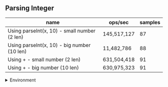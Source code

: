 ## Parsing Integer

|name|ops/sec|samples|
|-|-|-|
|Using parseInt(x, 10) - small number (2 len)|145,517,127|87|
|Using parseInt(x, 10) - big number (10 len)|11,482,786|88|
|Using + - small number (2 len)|631,504,418|91|
|Using + - big number (10 len)|630,975,323|91|


<details>
<summary>Environment</summary>

* __Machine:__ linux x64 | 2 vCPUs | 6.8GB Mem
* __Run:__ Tue Oct 10 2023 21:12:21 GMT+0000 (Coordinated Universal Time)
</details>

<!--
{"environment":{"platform":"linux","arch":"x64","cpus":2,"totalMemory":6.759757995605469},"benchmarks":"[{\"timeStamp\":1696972324668,\"currentTarget\":{\"0\":{\"name\":\"Using parseInt(x, 10) - small number (2 len)\",\"options\":{\"async\":false,\"defer\":false,\"delay\":0.005,\"initCount\":1,\"maxTime\":5,\"minSamples\":5,\"minTime\":0.05},\"async\":false,\"defer\":false,\"delay\":0.005,\"initCount\":1,\"maxTime\":5,\"minSamples\":5,\"minTime\":0.05,\"id\":1,\"stats\":{\"moe\":1.4075420905473831e-10,\"rme\":2.0482148145201915,\"sem\":7.181337196670322e-11,\"deviation\":6.698305414139032e-10,\"mean\":6.872043306048978e-9,\"sample\":[1.0671671691328795e-8,8.590902348983054e-9,7.409227513626379e-9,9.483731325524542e-9,6.639634788767458e-9,6.734621754391055e-9,6.68245860228689e-9,7.057522362316547e-9,8.313257915375383e-9,6.628755048198216e-9,6.960288217314647e-9,6.654643915043883e-9,6.491218110458766e-9,6.459783258550791e-9,6.884045814714709e-9,6.930588417403903e-9,6.688838477665481e-9,7.294176100373841e-9,6.44146656271812e-9,6.5185713475258864e-9,6.541085303953236e-9,6.560377608415006e-9,6.434727662592667e-9,6.507448398483489e-9,6.446132788534625e-9,6.7921526639149964e-9,6.565381098553246e-9,6.418262126631872e-9,7.899895287528761e-9,6.5669956080217035e-9,6.766268104929789e-9,6.782593230233664e-9,7.026945778621537e-9,7.158146689052725e-9,6.5011286390135396e-9,7.691539696376281e-9,7.351219416120827e-9,7.117577711751862e-9,6.541441706210597e-9,8.317951997863708e-9,6.606451441281612e-9,6.640766159808634e-9,6.525467339680825e-9,6.6033948438398435e-9,6.47007539948066e-9,6.509058143389463e-9,6.577329485345725e-9,6.701913583467875e-9,6.566509386184077e-9,6.938407387399554e-9,6.6818849409756965e-9,7.465622998504186e-9,7.0878673288356595e-9,6.6668826747452925e-9,6.72405242921483e-9,6.474295933881321e-9,6.490896838941103e-9,6.523267484760495e-9,6.451645395817858e-9,7.28302493671948e-9,6.8567837023759095e-9,6.801084695629398e-9,6.837189889645322e-9,6.740551149280638e-9,6.495450018109381e-9,6.457515853381543e-9,6.745628681984951e-9,6.490551532953958e-9,6.616593717579605e-9,6.436233750156027e-9,6.6200596944528e-9,6.4539091962913625e-9,6.961083503684288e-9,6.564066538161684e-9,7.901098482290663e-9,6.5947745995985235e-9,6.8596869583811645e-9,6.791965676073313e-9,6.5975585332015546e-9,6.440934131987714e-9,6.735531039683076e-9,6.744944208783765e-9,6.471220024882494e-9,6.465490247535794e-9,6.411633128502938e-9,6.769986438427083e-9,6.494753011579773e-9],\"variance\":4.486729542108427e-19},\"times\":{\"cycle\":0.05373355116057948,\"elapsed\":5.526,\"period\":6.872043306048978e-9,\"timeStamp\":1696972319142},\"running\":false,\"count\":7819152,\"cycles\":5,\"hz\":145517127.2159723},\"1\":{\"name\":\"Using parseInt(x, 10) - big number (10 len)\",\"options\":{\"async\":false,\"defer\":false,\"delay\":0.005,\"initCount\":1,\"maxTime\":5,\"minSamples\":5,\"minTime\":0.05},\"async\":false,\"defer\":false,\"delay\":0.005,\"initCount\":1,\"maxTime\":5,\"minSamples\":5,\"minTime\":0.05,\"id\":2,\"stats\":{\"moe\":7.235580006573768e-10,\"rme\":0.8308461976406525,\"sem\":3.6916224523335553e-10,\"deviation\":3.4630488259486653e-9,\"mean\":8.70868763330757e-8,\"sample\":[1.009446490597401e-7,8.801705356127967e-8,9.007605562596172e-8,8.877594552089536e-8,8.789846073456537e-8,8.570627564947569e-8,9.042029767388203e-8,8.578364099980151e-8,8.661599628119715e-8,9.248625383204652e-8,8.908167285053365e-8,8.541177494415173e-8,9.483591761831215e-8,8.511249581771666e-8,8.521372059305623e-8,8.506298265239564e-8,8.49265906263381e-8,8.98381777293769e-8,8.531720482675144e-8,8.519666584624929e-8,8.753175015256392e-8,8.95654052468501e-8,8.608629386001881e-8,8.467101319298577e-8,8.86413854489425e-8,9.68958654335681e-8,8.521470378999114e-8,8.631506556033944e-8,8.675220922666109e-8,8.4638814620512e-8,8.895950734498325e-8,8.462465230599096e-8,8.754203515207504e-8,9.016591030927488e-8,8.556232868167918e-8,9.136607248218963e-8,8.515553851210694e-8,8.415258325187793e-8,8.502664763065223e-8,8.777605177885195e-8,8.724378205214038e-8,9.01726162580507e-8,8.406081566144774e-8,9.783862738616367e-8,8.424346799694144e-8,8.455885564314979e-8,8.877173800532244e-8,8.534473282646659e-8,8.537979277898539e-8,8.447220413573878e-8,8.496356436172522e-8,8.67899307816366e-8,8.389085002020121e-8,8.579518810499287e-8,8.92612617576055e-8,8.888710528336789e-8,8.529397603234865e-8,8.605948505277358e-8,8.536343146780995e-8,8.560852724826119e-8,8.393392534567443e-8,8.436217765712701e-8,8.438087629847038e-8,8.882616607732557e-8,8.627653120168822e-8,8.53863039130246e-8,8.466621088728392e-8,8.62680166417908e-8,9.812412725761051e-8,8.736410428499401e-8,8.394077205354489e-8,8.649174087689949e-8,8.468975114111799e-8,8.462547122245706e-8,8.524188529051344e-8,8.632929142166437e-8,8.380102642184803e-8,8.557580295638876e-8,8.533104108024721e-8,8.47605421938181e-8,8.487891994756768e-8,8.424428268203261e-8,8.536916208105716e-8,8.720520297560034e-8,8.618479230016835e-8,8.56769158088749e-8,9.664941046916275e-8,8.569504754173625e-8],\"variance\":1.1992707170904429e-17},\"times\":{\"cycle\":0.05235279822888646,\"elapsed\":5.463,\"period\":8.70868763330757e-8,\"timeStamp\":1696972324691},\"running\":false,\"count\":601156,\"cycles\":5,\"hz\":11482786.409462694},\"2\":{\"name\":\"Using + - small number (2 len)\",\"options\":{\"async\":false,\"defer\":false,\"delay\":0.005,\"initCount\":1,\"maxTime\":5,\"minSamples\":5,\"minTime\":0.05},\"async\":false,\"defer\":false,\"delay\":0.005,\"initCount\":1,\"maxTime\":5,\"minSamples\":5,\"minTime\":0.05,\"id\":3,\"stats\":{\"moe\":1.165689021780434e-11,\"rme\":0.7361377668060282,\"sem\":5.947392968267521e-12,\"deviation\":5.6734512986618766e-11,\"mean\":1.5835201973648941e-9,\"sample\":[1.5762091093602244e-9,1.578060218290867e-9,1.5707217791192725e-9,1.5961653946879349e-9,1.6182973673291926e-9,1.5460669437151753e-9,1.519817678641935e-9,1.554067401449923e-9,1.5390277149767573e-9,1.6025842789696015e-9,1.531888087600672e-9,1.6357717932365602e-9,1.5535936290420283e-9,1.684255508799913e-9,1.5797410923258737e-9,1.6856556434090915e-9,1.5182334484044165e-9,1.5395105096093482e-9,1.5437502310247754e-9,1.580480401781693e-9,1.5466622068512481e-9,1.5532684197030719e-9,1.5419302110970296e-9,1.5268487157276554e-9,1.562628082058642e-9,1.5701447389559925e-9,1.5397559271994474e-9,1.5723732271250822e-9,1.7046222240825665e-9,1.581874452969739e-9,1.5857621037761857e-9,1.6415616672210057e-9,1.5980699364590426e-9,1.6114408654735805e-9,1.6269017606300223e-9,1.5355968334466855e-9,1.6653041318862198e-9,1.5388402062592985e-9,1.5777906429274041e-9,1.7038359911243516e-9,1.5918301515175012e-9,1.6372221033576083e-9,1.5204521298740368e-9,1.566238598470265e-9,1.5243038251803837e-9,1.6307203311037813e-9,1.5372682221586158e-9,1.5184013112615548e-9,1.5785525441904087e-9,1.5117851077678787e-9,1.5789651290370325e-9,1.515239274969687e-9,1.564260082333277e-9,1.551976250097304e-9,1.5719604013705853e-9,1.674007290173383e-9,1.5683044738248326e-9,1.648656675112997e-9,1.6174397124282715e-9,1.6368095486244689e-9,1.5676329431278244e-9,1.5633054246580953e-9,1.5387167409741983e-9,1.6018162044573076e-9,1.532714852557606e-9,1.62173711741383e-9,1.5347927733058418e-9,1.577712317755076e-9,1.538057225557374e-9,1.5562676323860284e-9,1.5809255770835181e-9,1.5656363287868496e-9,1.5571529989341334e-9,1.584132813715126e-9,1.5415595743338558e-9,1.7054531153378064e-9,1.8354766053611336e-9,1.5566711530739168e-9,1.5748996279930731e-9,1.7126626146966149e-9,1.5794469447837647e-9,1.6520957855727203e-9,1.5807448961784936e-9,1.5439386299237993e-9,1.5509011685989235e-9,1.5803503794223722e-9,1.5300346320124708e-9,1.5599054918412784e-9,1.5235418938038945e-9,1.7074226275430273e-9,1.561128129412096e-9],\"variance\":3.2188049638288132e-21},\"times\":{\"cycle\":0.05258508741083716,\"elapsed\":5.518,\"period\":1.5835201973648941e-9,\"timeStamp\":1696972330155},\"running\":false,\"count\":33207715,\"cycles\":7,\"hz\":631504417.6033125},\"3\":{\"name\":\"Using + - big number (10 len)\",\"options\":{\"async\":false,\"defer\":false,\"delay\":0.005,\"initCount\":1,\"maxTime\":5,\"minSamples\":5,\"minTime\":0.05},\"async\":false,\"defer\":false,\"delay\":0.005,\"initCount\":1,\"maxTime\":5,\"minSamples\":5,\"minTime\":0.05,\"id\":4,\"stats\":{\"moe\":1.0989870893428126e-11,\"rme\":0.6934337331474055,\"sem\":5.6070769864429216e-12,\"deviation\":5.3488105427306944e-11,\"mean\":1.584848034944382e-9,\"sample\":[1.6277738533439848e-9,1.5517805143053349e-9,1.6588494895540472e-9,1.564899545256603e-9,1.55643549153103e-9,1.5725198732120177e-9,1.5368824055121514e-9,1.5803587571864479e-9,1.5805560099111908e-9,1.6240050496697532e-9,1.5403117199982398e-9,1.5288250262118525e-9,1.5936693103589546e-9,1.5895177170880036e-9,1.5404755611460688e-9,1.5792753238358677e-9,1.5331738722075462e-9,1.5566722251472947e-9,1.5257811435499118e-9,1.6584407627307668e-9,1.5956146167303692e-9,1.5922915152499116e-9,1.5925403571488181e-9,1.7476695197503085e-9,1.5805104597050617e-9,1.5594581619384177e-9,1.5490458278772725e-9,1.6115168886265595e-9,1.5786440847701171e-9,1.5625354561772726e-9,1.5615218199446782e-9,1.6009042368367945e-9,1.522354863721127e-9,1.5338233192171191e-9,1.563257704615562e-9,1.5822099588348736e-9,1.546760609541266e-9,1.538193407813939e-9,1.5685382510966493e-9,1.57115421673219e-9,1.6014626441272552e-9,1.6188337508516007e-9,1.627950255897477e-9,1.533049451258093e-9,1.5319812215406044e-9,1.5419656689219228e-9,1.5789930703600469e-9,1.5777821814027096e-9,1.6949431381087711e-9,1.5998784619749851e-9,1.61347733793792e-9,1.5530790391668044e-9,1.5603048616727333e-9,1.5855209216861164e-9,1.5652363922173177e-9,1.6449632730599815e-9,1.5749416511266924e-9,1.5382601702746212e-9,1.6178444222240092e-9,1.733915876264883e-9,1.660216097946599e-9,1.5425513577815443e-9,1.8504911137647503e-9,1.5443115500574308e-9,1.5269161357280825e-9,1.6597365917460356e-9,1.6436982726311902e-9,1.5393671122913453e-9,1.6105248680643723e-9,1.5346334833668223e-9,1.5667844740786966e-9,1.5910592047148402e-9,1.5576674808616286e-9,1.623829037532683e-9,1.5741962403259129e-9,1.588564335217773e-9,1.5512933166078926e-9,1.570752972660884e-9,1.592642836757724e-9,1.5881235687012241e-9,1.5646639285871906e-9,1.5859469651711436e-9,1.5352872523175034e-9,1.6803018512555945e-9,1.5487937076859163e-9,1.6478459374162866e-9,1.5132283688571848e-9,1.561020125892408e-9,1.541853317998929e-9,1.6094881415060661e-9,1.562248814253244e-9],\"variance\":2.8609774222027023e-21},\"times\":{\"cycle\":0.05250028141751695,\"elapsed\":5.46,\"period\":1.584848034944382e-9,\"timeStamp\":1696972335673},\"running\":false,\"count\":33126382,\"cycles\":7,\"hz\":630975322.5236472},\"options\":{},\"events\":{\"start\":[null],\"cycle\":[null,null],\"complete\":[null,null]},\"length\":4,\"running\":false},\"type\":\"cycle\",\"target\":{\"name\":\"Using parseInt(x, 10) - small number (2 len)\",\"options\":{\"async\":false,\"defer\":false,\"delay\":0.005,\"initCount\":1,\"maxTime\":5,\"minSamples\":5,\"minTime\":0.05},\"async\":false,\"defer\":false,\"delay\":0.005,\"initCount\":1,\"maxTime\":5,\"minSamples\":5,\"minTime\":0.05,\"id\":1,\"stats\":{\"moe\":1.4075420905473831e-10,\"rme\":2.0482148145201915,\"sem\":7.181337196670322e-11,\"deviation\":6.698305414139032e-10,\"mean\":6.872043306048978e-9,\"sample\":[1.0671671691328795e-8,8.590902348983054e-9,7.409227513626379e-9,9.483731325524542e-9,6.639634788767458e-9,6.734621754391055e-9,6.68245860228689e-9,7.057522362316547e-9,8.313257915375383e-9,6.628755048198216e-9,6.960288217314647e-9,6.654643915043883e-9,6.491218110458766e-9,6.459783258550791e-9,6.884045814714709e-9,6.930588417403903e-9,6.688838477665481e-9,7.294176100373841e-9,6.44146656271812e-9,6.5185713475258864e-9,6.541085303953236e-9,6.560377608415006e-9,6.434727662592667e-9,6.507448398483489e-9,6.446132788534625e-9,6.7921526639149964e-9,6.565381098553246e-9,6.418262126631872e-9,7.899895287528761e-9,6.5669956080217035e-9,6.766268104929789e-9,6.782593230233664e-9,7.026945778621537e-9,7.158146689052725e-9,6.5011286390135396e-9,7.691539696376281e-9,7.351219416120827e-9,7.117577711751862e-9,6.541441706210597e-9,8.317951997863708e-9,6.606451441281612e-9,6.640766159808634e-9,6.525467339680825e-9,6.6033948438398435e-9,6.47007539948066e-9,6.509058143389463e-9,6.577329485345725e-9,6.701913583467875e-9,6.566509386184077e-9,6.938407387399554e-9,6.6818849409756965e-9,7.465622998504186e-9,7.0878673288356595e-9,6.6668826747452925e-9,6.72405242921483e-9,6.474295933881321e-9,6.490896838941103e-9,6.523267484760495e-9,6.451645395817858e-9,7.28302493671948e-9,6.8567837023759095e-9,6.801084695629398e-9,6.837189889645322e-9,6.740551149280638e-9,6.495450018109381e-9,6.457515853381543e-9,6.745628681984951e-9,6.490551532953958e-9,6.616593717579605e-9,6.436233750156027e-9,6.6200596944528e-9,6.4539091962913625e-9,6.961083503684288e-9,6.564066538161684e-9,7.901098482290663e-9,6.5947745995985235e-9,6.8596869583811645e-9,6.791965676073313e-9,6.5975585332015546e-9,6.440934131987714e-9,6.735531039683076e-9,6.744944208783765e-9,6.471220024882494e-9,6.465490247535794e-9,6.411633128502938e-9,6.769986438427083e-9,6.494753011579773e-9],\"variance\":4.486729542108427e-19},\"times\":{\"cycle\":0.05373355116057948,\"elapsed\":5.526,\"period\":6.872043306048978e-9,\"timeStamp\":1696972319142},\"running\":false,\"count\":7819152,\"cycles\":5,\"hz\":145517127.2159723},\"aborted\":false},{\"timeStamp\":1696972330154,\"currentTarget\":{\"0\":{\"name\":\"Using parseInt(x, 10) - small number (2 len)\",\"options\":{\"async\":false,\"defer\":false,\"delay\":0.005,\"initCount\":1,\"maxTime\":5,\"minSamples\":5,\"minTime\":0.05},\"async\":false,\"defer\":false,\"delay\":0.005,\"initCount\":1,\"maxTime\":5,\"minSamples\":5,\"minTime\":0.05,\"id\":1,\"stats\":{\"moe\":1.4075420905473831e-10,\"rme\":2.0482148145201915,\"sem\":7.181337196670322e-11,\"deviation\":6.698305414139032e-10,\"mean\":6.872043306048978e-9,\"sample\":[1.0671671691328795e-8,8.590902348983054e-9,7.409227513626379e-9,9.483731325524542e-9,6.639634788767458e-9,6.734621754391055e-9,6.68245860228689e-9,7.057522362316547e-9,8.313257915375383e-9,6.628755048198216e-9,6.960288217314647e-9,6.654643915043883e-9,6.491218110458766e-9,6.459783258550791e-9,6.884045814714709e-9,6.930588417403903e-9,6.688838477665481e-9,7.294176100373841e-9,6.44146656271812e-9,6.5185713475258864e-9,6.541085303953236e-9,6.560377608415006e-9,6.434727662592667e-9,6.507448398483489e-9,6.446132788534625e-9,6.7921526639149964e-9,6.565381098553246e-9,6.418262126631872e-9,7.899895287528761e-9,6.5669956080217035e-9,6.766268104929789e-9,6.782593230233664e-9,7.026945778621537e-9,7.158146689052725e-9,6.5011286390135396e-9,7.691539696376281e-9,7.351219416120827e-9,7.117577711751862e-9,6.541441706210597e-9,8.317951997863708e-9,6.606451441281612e-9,6.640766159808634e-9,6.525467339680825e-9,6.6033948438398435e-9,6.47007539948066e-9,6.509058143389463e-9,6.577329485345725e-9,6.701913583467875e-9,6.566509386184077e-9,6.938407387399554e-9,6.6818849409756965e-9,7.465622998504186e-9,7.0878673288356595e-9,6.6668826747452925e-9,6.72405242921483e-9,6.474295933881321e-9,6.490896838941103e-9,6.523267484760495e-9,6.451645395817858e-9,7.28302493671948e-9,6.8567837023759095e-9,6.801084695629398e-9,6.837189889645322e-9,6.740551149280638e-9,6.495450018109381e-9,6.457515853381543e-9,6.745628681984951e-9,6.490551532953958e-9,6.616593717579605e-9,6.436233750156027e-9,6.6200596944528e-9,6.4539091962913625e-9,6.961083503684288e-9,6.564066538161684e-9,7.901098482290663e-9,6.5947745995985235e-9,6.8596869583811645e-9,6.791965676073313e-9,6.5975585332015546e-9,6.440934131987714e-9,6.735531039683076e-9,6.744944208783765e-9,6.471220024882494e-9,6.465490247535794e-9,6.411633128502938e-9,6.769986438427083e-9,6.494753011579773e-9],\"variance\":4.486729542108427e-19},\"times\":{\"cycle\":0.05373355116057948,\"elapsed\":5.526,\"period\":6.872043306048978e-9,\"timeStamp\":1696972319142},\"running\":false,\"count\":7819152,\"cycles\":5,\"hz\":145517127.2159723},\"1\":{\"name\":\"Using parseInt(x, 10) - big number (10 len)\",\"options\":{\"async\":false,\"defer\":false,\"delay\":0.005,\"initCount\":1,\"maxTime\":5,\"minSamples\":5,\"minTime\":0.05},\"async\":false,\"defer\":false,\"delay\":0.005,\"initCount\":1,\"maxTime\":5,\"minSamples\":5,\"minTime\":0.05,\"id\":2,\"stats\":{\"moe\":7.235580006573768e-10,\"rme\":0.8308461976406525,\"sem\":3.6916224523335553e-10,\"deviation\":3.4630488259486653e-9,\"mean\":8.70868763330757e-8,\"sample\":[1.009446490597401e-7,8.801705356127967e-8,9.007605562596172e-8,8.877594552089536e-8,8.789846073456537e-8,8.570627564947569e-8,9.042029767388203e-8,8.578364099980151e-8,8.661599628119715e-8,9.248625383204652e-8,8.908167285053365e-8,8.541177494415173e-8,9.483591761831215e-8,8.511249581771666e-8,8.521372059305623e-8,8.506298265239564e-8,8.49265906263381e-8,8.98381777293769e-8,8.531720482675144e-8,8.519666584624929e-8,8.753175015256392e-8,8.95654052468501e-8,8.608629386001881e-8,8.467101319298577e-8,8.86413854489425e-8,9.68958654335681e-8,8.521470378999114e-8,8.631506556033944e-8,8.675220922666109e-8,8.4638814620512e-8,8.895950734498325e-8,8.462465230599096e-8,8.754203515207504e-8,9.016591030927488e-8,8.556232868167918e-8,9.136607248218963e-8,8.515553851210694e-8,8.415258325187793e-8,8.502664763065223e-8,8.777605177885195e-8,8.724378205214038e-8,9.01726162580507e-8,8.406081566144774e-8,9.783862738616367e-8,8.424346799694144e-8,8.455885564314979e-8,8.877173800532244e-8,8.534473282646659e-8,8.537979277898539e-8,8.447220413573878e-8,8.496356436172522e-8,8.67899307816366e-8,8.389085002020121e-8,8.579518810499287e-8,8.92612617576055e-8,8.888710528336789e-8,8.529397603234865e-8,8.605948505277358e-8,8.536343146780995e-8,8.560852724826119e-8,8.393392534567443e-8,8.436217765712701e-8,8.438087629847038e-8,8.882616607732557e-8,8.627653120168822e-8,8.53863039130246e-8,8.466621088728392e-8,8.62680166417908e-8,9.812412725761051e-8,8.736410428499401e-8,8.394077205354489e-8,8.649174087689949e-8,8.468975114111799e-8,8.462547122245706e-8,8.524188529051344e-8,8.632929142166437e-8,8.380102642184803e-8,8.557580295638876e-8,8.533104108024721e-8,8.47605421938181e-8,8.487891994756768e-8,8.424428268203261e-8,8.536916208105716e-8,8.720520297560034e-8,8.618479230016835e-8,8.56769158088749e-8,9.664941046916275e-8,8.569504754173625e-8],\"variance\":1.1992707170904429e-17},\"times\":{\"cycle\":0.05235279822888646,\"elapsed\":5.463,\"period\":8.70868763330757e-8,\"timeStamp\":1696972324691},\"running\":false,\"count\":601156,\"cycles\":5,\"hz\":11482786.409462694},\"2\":{\"name\":\"Using + - small number (2 len)\",\"options\":{\"async\":false,\"defer\":false,\"delay\":0.005,\"initCount\":1,\"maxTime\":5,\"minSamples\":5,\"minTime\":0.05},\"async\":false,\"defer\":false,\"delay\":0.005,\"initCount\":1,\"maxTime\":5,\"minSamples\":5,\"minTime\":0.05,\"id\":3,\"stats\":{\"moe\":1.165689021780434e-11,\"rme\":0.7361377668060282,\"sem\":5.947392968267521e-12,\"deviation\":5.6734512986618766e-11,\"mean\":1.5835201973648941e-9,\"sample\":[1.5762091093602244e-9,1.578060218290867e-9,1.5707217791192725e-9,1.5961653946879349e-9,1.6182973673291926e-9,1.5460669437151753e-9,1.519817678641935e-9,1.554067401449923e-9,1.5390277149767573e-9,1.6025842789696015e-9,1.531888087600672e-9,1.6357717932365602e-9,1.5535936290420283e-9,1.684255508799913e-9,1.5797410923258737e-9,1.6856556434090915e-9,1.5182334484044165e-9,1.5395105096093482e-9,1.5437502310247754e-9,1.580480401781693e-9,1.5466622068512481e-9,1.5532684197030719e-9,1.5419302110970296e-9,1.5268487157276554e-9,1.562628082058642e-9,1.5701447389559925e-9,1.5397559271994474e-9,1.5723732271250822e-9,1.7046222240825665e-9,1.581874452969739e-9,1.5857621037761857e-9,1.6415616672210057e-9,1.5980699364590426e-9,1.6114408654735805e-9,1.6269017606300223e-9,1.5355968334466855e-9,1.6653041318862198e-9,1.5388402062592985e-9,1.5777906429274041e-9,1.7038359911243516e-9,1.5918301515175012e-9,1.6372221033576083e-9,1.5204521298740368e-9,1.566238598470265e-9,1.5243038251803837e-9,1.6307203311037813e-9,1.5372682221586158e-9,1.5184013112615548e-9,1.5785525441904087e-9,1.5117851077678787e-9,1.5789651290370325e-9,1.515239274969687e-9,1.564260082333277e-9,1.551976250097304e-9,1.5719604013705853e-9,1.674007290173383e-9,1.5683044738248326e-9,1.648656675112997e-9,1.6174397124282715e-9,1.6368095486244689e-9,1.5676329431278244e-9,1.5633054246580953e-9,1.5387167409741983e-9,1.6018162044573076e-9,1.532714852557606e-9,1.62173711741383e-9,1.5347927733058418e-9,1.577712317755076e-9,1.538057225557374e-9,1.5562676323860284e-9,1.5809255770835181e-9,1.5656363287868496e-9,1.5571529989341334e-9,1.584132813715126e-9,1.5415595743338558e-9,1.7054531153378064e-9,1.8354766053611336e-9,1.5566711530739168e-9,1.5748996279930731e-9,1.7126626146966149e-9,1.5794469447837647e-9,1.6520957855727203e-9,1.5807448961784936e-9,1.5439386299237993e-9,1.5509011685989235e-9,1.5803503794223722e-9,1.5300346320124708e-9,1.5599054918412784e-9,1.5235418938038945e-9,1.7074226275430273e-9,1.561128129412096e-9],\"variance\":3.2188049638288132e-21},\"times\":{\"cycle\":0.05258508741083716,\"elapsed\":5.518,\"period\":1.5835201973648941e-9,\"timeStamp\":1696972330155},\"running\":false,\"count\":33207715,\"cycles\":7,\"hz\":631504417.6033125},\"3\":{\"name\":\"Using + - big number (10 len)\",\"options\":{\"async\":false,\"defer\":false,\"delay\":0.005,\"initCount\":1,\"maxTime\":5,\"minSamples\":5,\"minTime\":0.05},\"async\":false,\"defer\":false,\"delay\":0.005,\"initCount\":1,\"maxTime\":5,\"minSamples\":5,\"minTime\":0.05,\"id\":4,\"stats\":{\"moe\":1.0989870893428126e-11,\"rme\":0.6934337331474055,\"sem\":5.6070769864429216e-12,\"deviation\":5.3488105427306944e-11,\"mean\":1.584848034944382e-9,\"sample\":[1.6277738533439848e-9,1.5517805143053349e-9,1.6588494895540472e-9,1.564899545256603e-9,1.55643549153103e-9,1.5725198732120177e-9,1.5368824055121514e-9,1.5803587571864479e-9,1.5805560099111908e-9,1.6240050496697532e-9,1.5403117199982398e-9,1.5288250262118525e-9,1.5936693103589546e-9,1.5895177170880036e-9,1.5404755611460688e-9,1.5792753238358677e-9,1.5331738722075462e-9,1.5566722251472947e-9,1.5257811435499118e-9,1.6584407627307668e-9,1.5956146167303692e-9,1.5922915152499116e-9,1.5925403571488181e-9,1.7476695197503085e-9,1.5805104597050617e-9,1.5594581619384177e-9,1.5490458278772725e-9,1.6115168886265595e-9,1.5786440847701171e-9,1.5625354561772726e-9,1.5615218199446782e-9,1.6009042368367945e-9,1.522354863721127e-9,1.5338233192171191e-9,1.563257704615562e-9,1.5822099588348736e-9,1.546760609541266e-9,1.538193407813939e-9,1.5685382510966493e-9,1.57115421673219e-9,1.6014626441272552e-9,1.6188337508516007e-9,1.627950255897477e-9,1.533049451258093e-9,1.5319812215406044e-9,1.5419656689219228e-9,1.5789930703600469e-9,1.5777821814027096e-9,1.6949431381087711e-9,1.5998784619749851e-9,1.61347733793792e-9,1.5530790391668044e-9,1.5603048616727333e-9,1.5855209216861164e-9,1.5652363922173177e-9,1.6449632730599815e-9,1.5749416511266924e-9,1.5382601702746212e-9,1.6178444222240092e-9,1.733915876264883e-9,1.660216097946599e-9,1.5425513577815443e-9,1.8504911137647503e-9,1.5443115500574308e-9,1.5269161357280825e-9,1.6597365917460356e-9,1.6436982726311902e-9,1.5393671122913453e-9,1.6105248680643723e-9,1.5346334833668223e-9,1.5667844740786966e-9,1.5910592047148402e-9,1.5576674808616286e-9,1.623829037532683e-9,1.5741962403259129e-9,1.588564335217773e-9,1.5512933166078926e-9,1.570752972660884e-9,1.592642836757724e-9,1.5881235687012241e-9,1.5646639285871906e-9,1.5859469651711436e-9,1.5352872523175034e-9,1.6803018512555945e-9,1.5487937076859163e-9,1.6478459374162866e-9,1.5132283688571848e-9,1.561020125892408e-9,1.541853317998929e-9,1.6094881415060661e-9,1.562248814253244e-9],\"variance\":2.8609774222027023e-21},\"times\":{\"cycle\":0.05250028141751695,\"elapsed\":5.46,\"period\":1.584848034944382e-9,\"timeStamp\":1696972335673},\"running\":false,\"count\":33126382,\"cycles\":7,\"hz\":630975322.5236472},\"options\":{},\"events\":{\"start\":[null],\"cycle\":[null,null],\"complete\":[null,null]},\"length\":4,\"running\":false},\"type\":\"cycle\",\"target\":{\"name\":\"Using parseInt(x, 10) - big number (10 len)\",\"options\":{\"async\":false,\"defer\":false,\"delay\":0.005,\"initCount\":1,\"maxTime\":5,\"minSamples\":5,\"minTime\":0.05},\"async\":false,\"defer\":false,\"delay\":0.005,\"initCount\":1,\"maxTime\":5,\"minSamples\":5,\"minTime\":0.05,\"id\":2,\"stats\":{\"moe\":7.235580006573768e-10,\"rme\":0.8308461976406525,\"sem\":3.6916224523335553e-10,\"deviation\":3.4630488259486653e-9,\"mean\":8.70868763330757e-8,\"sample\":[1.009446490597401e-7,8.801705356127967e-8,9.007605562596172e-8,8.877594552089536e-8,8.789846073456537e-8,8.570627564947569e-8,9.042029767388203e-8,8.578364099980151e-8,8.661599628119715e-8,9.248625383204652e-8,8.908167285053365e-8,8.541177494415173e-8,9.483591761831215e-8,8.511249581771666e-8,8.521372059305623e-8,8.506298265239564e-8,8.49265906263381e-8,8.98381777293769e-8,8.531720482675144e-8,8.519666584624929e-8,8.753175015256392e-8,8.95654052468501e-8,8.608629386001881e-8,8.467101319298577e-8,8.86413854489425e-8,9.68958654335681e-8,8.521470378999114e-8,8.631506556033944e-8,8.675220922666109e-8,8.4638814620512e-8,8.895950734498325e-8,8.462465230599096e-8,8.754203515207504e-8,9.016591030927488e-8,8.556232868167918e-8,9.136607248218963e-8,8.515553851210694e-8,8.415258325187793e-8,8.502664763065223e-8,8.777605177885195e-8,8.724378205214038e-8,9.01726162580507e-8,8.406081566144774e-8,9.783862738616367e-8,8.424346799694144e-8,8.455885564314979e-8,8.877173800532244e-8,8.534473282646659e-8,8.537979277898539e-8,8.447220413573878e-8,8.496356436172522e-8,8.67899307816366e-8,8.389085002020121e-8,8.579518810499287e-8,8.92612617576055e-8,8.888710528336789e-8,8.529397603234865e-8,8.605948505277358e-8,8.536343146780995e-8,8.560852724826119e-8,8.393392534567443e-8,8.436217765712701e-8,8.438087629847038e-8,8.882616607732557e-8,8.627653120168822e-8,8.53863039130246e-8,8.466621088728392e-8,8.62680166417908e-8,9.812412725761051e-8,8.736410428499401e-8,8.394077205354489e-8,8.649174087689949e-8,8.468975114111799e-8,8.462547122245706e-8,8.524188529051344e-8,8.632929142166437e-8,8.380102642184803e-8,8.557580295638876e-8,8.533104108024721e-8,8.47605421938181e-8,8.487891994756768e-8,8.424428268203261e-8,8.536916208105716e-8,8.720520297560034e-8,8.618479230016835e-8,8.56769158088749e-8,9.664941046916275e-8,8.569504754173625e-8],\"variance\":1.1992707170904429e-17},\"times\":{\"cycle\":0.05235279822888646,\"elapsed\":5.463,\"period\":8.70868763330757e-8,\"timeStamp\":1696972324691},\"running\":false,\"count\":601156,\"cycles\":5,\"hz\":11482786.409462694},\"aborted\":false},{\"timeStamp\":1696972335673,\"currentTarget\":{\"0\":{\"name\":\"Using parseInt(x, 10) - small number (2 len)\",\"options\":{\"async\":false,\"defer\":false,\"delay\":0.005,\"initCount\":1,\"maxTime\":5,\"minSamples\":5,\"minTime\":0.05},\"async\":false,\"defer\":false,\"delay\":0.005,\"initCount\":1,\"maxTime\":5,\"minSamples\":5,\"minTime\":0.05,\"id\":1,\"stats\":{\"moe\":1.4075420905473831e-10,\"rme\":2.0482148145201915,\"sem\":7.181337196670322e-11,\"deviation\":6.698305414139032e-10,\"mean\":6.872043306048978e-9,\"sample\":[1.0671671691328795e-8,8.590902348983054e-9,7.409227513626379e-9,9.483731325524542e-9,6.639634788767458e-9,6.734621754391055e-9,6.68245860228689e-9,7.057522362316547e-9,8.313257915375383e-9,6.628755048198216e-9,6.960288217314647e-9,6.654643915043883e-9,6.491218110458766e-9,6.459783258550791e-9,6.884045814714709e-9,6.930588417403903e-9,6.688838477665481e-9,7.294176100373841e-9,6.44146656271812e-9,6.5185713475258864e-9,6.541085303953236e-9,6.560377608415006e-9,6.434727662592667e-9,6.507448398483489e-9,6.446132788534625e-9,6.7921526639149964e-9,6.565381098553246e-9,6.418262126631872e-9,7.899895287528761e-9,6.5669956080217035e-9,6.766268104929789e-9,6.782593230233664e-9,7.026945778621537e-9,7.158146689052725e-9,6.5011286390135396e-9,7.691539696376281e-9,7.351219416120827e-9,7.117577711751862e-9,6.541441706210597e-9,8.317951997863708e-9,6.606451441281612e-9,6.640766159808634e-9,6.525467339680825e-9,6.6033948438398435e-9,6.47007539948066e-9,6.509058143389463e-9,6.577329485345725e-9,6.701913583467875e-9,6.566509386184077e-9,6.938407387399554e-9,6.6818849409756965e-9,7.465622998504186e-9,7.0878673288356595e-9,6.6668826747452925e-9,6.72405242921483e-9,6.474295933881321e-9,6.490896838941103e-9,6.523267484760495e-9,6.451645395817858e-9,7.28302493671948e-9,6.8567837023759095e-9,6.801084695629398e-9,6.837189889645322e-9,6.740551149280638e-9,6.495450018109381e-9,6.457515853381543e-9,6.745628681984951e-9,6.490551532953958e-9,6.616593717579605e-9,6.436233750156027e-9,6.6200596944528e-9,6.4539091962913625e-9,6.961083503684288e-9,6.564066538161684e-9,7.901098482290663e-9,6.5947745995985235e-9,6.8596869583811645e-9,6.791965676073313e-9,6.5975585332015546e-9,6.440934131987714e-9,6.735531039683076e-9,6.744944208783765e-9,6.471220024882494e-9,6.465490247535794e-9,6.411633128502938e-9,6.769986438427083e-9,6.494753011579773e-9],\"variance\":4.486729542108427e-19},\"times\":{\"cycle\":0.05373355116057948,\"elapsed\":5.526,\"period\":6.872043306048978e-9,\"timeStamp\":1696972319142},\"running\":false,\"count\":7819152,\"cycles\":5,\"hz\":145517127.2159723},\"1\":{\"name\":\"Using parseInt(x, 10) - big number (10 len)\",\"options\":{\"async\":false,\"defer\":false,\"delay\":0.005,\"initCount\":1,\"maxTime\":5,\"minSamples\":5,\"minTime\":0.05},\"async\":false,\"defer\":false,\"delay\":0.005,\"initCount\":1,\"maxTime\":5,\"minSamples\":5,\"minTime\":0.05,\"id\":2,\"stats\":{\"moe\":7.235580006573768e-10,\"rme\":0.8308461976406525,\"sem\":3.6916224523335553e-10,\"deviation\":3.4630488259486653e-9,\"mean\":8.70868763330757e-8,\"sample\":[1.009446490597401e-7,8.801705356127967e-8,9.007605562596172e-8,8.877594552089536e-8,8.789846073456537e-8,8.570627564947569e-8,9.042029767388203e-8,8.578364099980151e-8,8.661599628119715e-8,9.248625383204652e-8,8.908167285053365e-8,8.541177494415173e-8,9.483591761831215e-8,8.511249581771666e-8,8.521372059305623e-8,8.506298265239564e-8,8.49265906263381e-8,8.98381777293769e-8,8.531720482675144e-8,8.519666584624929e-8,8.753175015256392e-8,8.95654052468501e-8,8.608629386001881e-8,8.467101319298577e-8,8.86413854489425e-8,9.68958654335681e-8,8.521470378999114e-8,8.631506556033944e-8,8.675220922666109e-8,8.4638814620512e-8,8.895950734498325e-8,8.462465230599096e-8,8.754203515207504e-8,9.016591030927488e-8,8.556232868167918e-8,9.136607248218963e-8,8.515553851210694e-8,8.415258325187793e-8,8.502664763065223e-8,8.777605177885195e-8,8.724378205214038e-8,9.01726162580507e-8,8.406081566144774e-8,9.783862738616367e-8,8.424346799694144e-8,8.455885564314979e-8,8.877173800532244e-8,8.534473282646659e-8,8.537979277898539e-8,8.447220413573878e-8,8.496356436172522e-8,8.67899307816366e-8,8.389085002020121e-8,8.579518810499287e-8,8.92612617576055e-8,8.888710528336789e-8,8.529397603234865e-8,8.605948505277358e-8,8.536343146780995e-8,8.560852724826119e-8,8.393392534567443e-8,8.436217765712701e-8,8.438087629847038e-8,8.882616607732557e-8,8.627653120168822e-8,8.53863039130246e-8,8.466621088728392e-8,8.62680166417908e-8,9.812412725761051e-8,8.736410428499401e-8,8.394077205354489e-8,8.649174087689949e-8,8.468975114111799e-8,8.462547122245706e-8,8.524188529051344e-8,8.632929142166437e-8,8.380102642184803e-8,8.557580295638876e-8,8.533104108024721e-8,8.47605421938181e-8,8.487891994756768e-8,8.424428268203261e-8,8.536916208105716e-8,8.720520297560034e-8,8.618479230016835e-8,8.56769158088749e-8,9.664941046916275e-8,8.569504754173625e-8],\"variance\":1.1992707170904429e-17},\"times\":{\"cycle\":0.05235279822888646,\"elapsed\":5.463,\"period\":8.70868763330757e-8,\"timeStamp\":1696972324691},\"running\":false,\"count\":601156,\"cycles\":5,\"hz\":11482786.409462694},\"2\":{\"name\":\"Using + - small number (2 len)\",\"options\":{\"async\":false,\"defer\":false,\"delay\":0.005,\"initCount\":1,\"maxTime\":5,\"minSamples\":5,\"minTime\":0.05},\"async\":false,\"defer\":false,\"delay\":0.005,\"initCount\":1,\"maxTime\":5,\"minSamples\":5,\"minTime\":0.05,\"id\":3,\"stats\":{\"moe\":1.165689021780434e-11,\"rme\":0.7361377668060282,\"sem\":5.947392968267521e-12,\"deviation\":5.6734512986618766e-11,\"mean\":1.5835201973648941e-9,\"sample\":[1.5762091093602244e-9,1.578060218290867e-9,1.5707217791192725e-9,1.5961653946879349e-9,1.6182973673291926e-9,1.5460669437151753e-9,1.519817678641935e-9,1.554067401449923e-9,1.5390277149767573e-9,1.6025842789696015e-9,1.531888087600672e-9,1.6357717932365602e-9,1.5535936290420283e-9,1.684255508799913e-9,1.5797410923258737e-9,1.6856556434090915e-9,1.5182334484044165e-9,1.5395105096093482e-9,1.5437502310247754e-9,1.580480401781693e-9,1.5466622068512481e-9,1.5532684197030719e-9,1.5419302110970296e-9,1.5268487157276554e-9,1.562628082058642e-9,1.5701447389559925e-9,1.5397559271994474e-9,1.5723732271250822e-9,1.7046222240825665e-9,1.581874452969739e-9,1.5857621037761857e-9,1.6415616672210057e-9,1.5980699364590426e-9,1.6114408654735805e-9,1.6269017606300223e-9,1.5355968334466855e-9,1.6653041318862198e-9,1.5388402062592985e-9,1.5777906429274041e-9,1.7038359911243516e-9,1.5918301515175012e-9,1.6372221033576083e-9,1.5204521298740368e-9,1.566238598470265e-9,1.5243038251803837e-9,1.6307203311037813e-9,1.5372682221586158e-9,1.5184013112615548e-9,1.5785525441904087e-9,1.5117851077678787e-9,1.5789651290370325e-9,1.515239274969687e-9,1.564260082333277e-9,1.551976250097304e-9,1.5719604013705853e-9,1.674007290173383e-9,1.5683044738248326e-9,1.648656675112997e-9,1.6174397124282715e-9,1.6368095486244689e-9,1.5676329431278244e-9,1.5633054246580953e-9,1.5387167409741983e-9,1.6018162044573076e-9,1.532714852557606e-9,1.62173711741383e-9,1.5347927733058418e-9,1.577712317755076e-9,1.538057225557374e-9,1.5562676323860284e-9,1.5809255770835181e-9,1.5656363287868496e-9,1.5571529989341334e-9,1.584132813715126e-9,1.5415595743338558e-9,1.7054531153378064e-9,1.8354766053611336e-9,1.5566711530739168e-9,1.5748996279930731e-9,1.7126626146966149e-9,1.5794469447837647e-9,1.6520957855727203e-9,1.5807448961784936e-9,1.5439386299237993e-9,1.5509011685989235e-9,1.5803503794223722e-9,1.5300346320124708e-9,1.5599054918412784e-9,1.5235418938038945e-9,1.7074226275430273e-9,1.561128129412096e-9],\"variance\":3.2188049638288132e-21},\"times\":{\"cycle\":0.05258508741083716,\"elapsed\":5.518,\"period\":1.5835201973648941e-9,\"timeStamp\":1696972330155},\"running\":false,\"count\":33207715,\"cycles\":7,\"hz\":631504417.6033125},\"3\":{\"name\":\"Using + - big number (10 len)\",\"options\":{\"async\":false,\"defer\":false,\"delay\":0.005,\"initCount\":1,\"maxTime\":5,\"minSamples\":5,\"minTime\":0.05},\"async\":false,\"defer\":false,\"delay\":0.005,\"initCount\":1,\"maxTime\":5,\"minSamples\":5,\"minTime\":0.05,\"id\":4,\"stats\":{\"moe\":1.0989870893428126e-11,\"rme\":0.6934337331474055,\"sem\":5.6070769864429216e-12,\"deviation\":5.3488105427306944e-11,\"mean\":1.584848034944382e-9,\"sample\":[1.6277738533439848e-9,1.5517805143053349e-9,1.6588494895540472e-9,1.564899545256603e-9,1.55643549153103e-9,1.5725198732120177e-9,1.5368824055121514e-9,1.5803587571864479e-9,1.5805560099111908e-9,1.6240050496697532e-9,1.5403117199982398e-9,1.5288250262118525e-9,1.5936693103589546e-9,1.5895177170880036e-9,1.5404755611460688e-9,1.5792753238358677e-9,1.5331738722075462e-9,1.5566722251472947e-9,1.5257811435499118e-9,1.6584407627307668e-9,1.5956146167303692e-9,1.5922915152499116e-9,1.5925403571488181e-9,1.7476695197503085e-9,1.5805104597050617e-9,1.5594581619384177e-9,1.5490458278772725e-9,1.6115168886265595e-9,1.5786440847701171e-9,1.5625354561772726e-9,1.5615218199446782e-9,1.6009042368367945e-9,1.522354863721127e-9,1.5338233192171191e-9,1.563257704615562e-9,1.5822099588348736e-9,1.546760609541266e-9,1.538193407813939e-9,1.5685382510966493e-9,1.57115421673219e-9,1.6014626441272552e-9,1.6188337508516007e-9,1.627950255897477e-9,1.533049451258093e-9,1.5319812215406044e-9,1.5419656689219228e-9,1.5789930703600469e-9,1.5777821814027096e-9,1.6949431381087711e-9,1.5998784619749851e-9,1.61347733793792e-9,1.5530790391668044e-9,1.5603048616727333e-9,1.5855209216861164e-9,1.5652363922173177e-9,1.6449632730599815e-9,1.5749416511266924e-9,1.5382601702746212e-9,1.6178444222240092e-9,1.733915876264883e-9,1.660216097946599e-9,1.5425513577815443e-9,1.8504911137647503e-9,1.5443115500574308e-9,1.5269161357280825e-9,1.6597365917460356e-9,1.6436982726311902e-9,1.5393671122913453e-9,1.6105248680643723e-9,1.5346334833668223e-9,1.5667844740786966e-9,1.5910592047148402e-9,1.5576674808616286e-9,1.623829037532683e-9,1.5741962403259129e-9,1.588564335217773e-9,1.5512933166078926e-9,1.570752972660884e-9,1.592642836757724e-9,1.5881235687012241e-9,1.5646639285871906e-9,1.5859469651711436e-9,1.5352872523175034e-9,1.6803018512555945e-9,1.5487937076859163e-9,1.6478459374162866e-9,1.5132283688571848e-9,1.561020125892408e-9,1.541853317998929e-9,1.6094881415060661e-9,1.562248814253244e-9],\"variance\":2.8609774222027023e-21},\"times\":{\"cycle\":0.05250028141751695,\"elapsed\":5.46,\"period\":1.584848034944382e-9,\"timeStamp\":1696972335673},\"running\":false,\"count\":33126382,\"cycles\":7,\"hz\":630975322.5236472},\"options\":{},\"events\":{\"start\":[null],\"cycle\":[null,null],\"complete\":[null,null]},\"length\":4,\"running\":false},\"type\":\"cycle\",\"target\":{\"name\":\"Using + - small number (2 len)\",\"options\":{\"async\":false,\"defer\":false,\"delay\":0.005,\"initCount\":1,\"maxTime\":5,\"minSamples\":5,\"minTime\":0.05},\"async\":false,\"defer\":false,\"delay\":0.005,\"initCount\":1,\"maxTime\":5,\"minSamples\":5,\"minTime\":0.05,\"id\":3,\"stats\":{\"moe\":1.165689021780434e-11,\"rme\":0.7361377668060282,\"sem\":5.947392968267521e-12,\"deviation\":5.6734512986618766e-11,\"mean\":1.5835201973648941e-9,\"sample\":[1.5762091093602244e-9,1.578060218290867e-9,1.5707217791192725e-9,1.5961653946879349e-9,1.6182973673291926e-9,1.5460669437151753e-9,1.519817678641935e-9,1.554067401449923e-9,1.5390277149767573e-9,1.6025842789696015e-9,1.531888087600672e-9,1.6357717932365602e-9,1.5535936290420283e-9,1.684255508799913e-9,1.5797410923258737e-9,1.6856556434090915e-9,1.5182334484044165e-9,1.5395105096093482e-9,1.5437502310247754e-9,1.580480401781693e-9,1.5466622068512481e-9,1.5532684197030719e-9,1.5419302110970296e-9,1.5268487157276554e-9,1.562628082058642e-9,1.5701447389559925e-9,1.5397559271994474e-9,1.5723732271250822e-9,1.7046222240825665e-9,1.581874452969739e-9,1.5857621037761857e-9,1.6415616672210057e-9,1.5980699364590426e-9,1.6114408654735805e-9,1.6269017606300223e-9,1.5355968334466855e-9,1.6653041318862198e-9,1.5388402062592985e-9,1.5777906429274041e-9,1.7038359911243516e-9,1.5918301515175012e-9,1.6372221033576083e-9,1.5204521298740368e-9,1.566238598470265e-9,1.5243038251803837e-9,1.6307203311037813e-9,1.5372682221586158e-9,1.5184013112615548e-9,1.5785525441904087e-9,1.5117851077678787e-9,1.5789651290370325e-9,1.515239274969687e-9,1.564260082333277e-9,1.551976250097304e-9,1.5719604013705853e-9,1.674007290173383e-9,1.5683044738248326e-9,1.648656675112997e-9,1.6174397124282715e-9,1.6368095486244689e-9,1.5676329431278244e-9,1.5633054246580953e-9,1.5387167409741983e-9,1.6018162044573076e-9,1.532714852557606e-9,1.62173711741383e-9,1.5347927733058418e-9,1.577712317755076e-9,1.538057225557374e-9,1.5562676323860284e-9,1.5809255770835181e-9,1.5656363287868496e-9,1.5571529989341334e-9,1.584132813715126e-9,1.5415595743338558e-9,1.7054531153378064e-9,1.8354766053611336e-9,1.5566711530739168e-9,1.5748996279930731e-9,1.7126626146966149e-9,1.5794469447837647e-9,1.6520957855727203e-9,1.5807448961784936e-9,1.5439386299237993e-9,1.5509011685989235e-9,1.5803503794223722e-9,1.5300346320124708e-9,1.5599054918412784e-9,1.5235418938038945e-9,1.7074226275430273e-9,1.561128129412096e-9],\"variance\":3.2188049638288132e-21},\"times\":{\"cycle\":0.05258508741083716,\"elapsed\":5.518,\"period\":1.5835201973648941e-9,\"timeStamp\":1696972330155},\"running\":false,\"count\":33207715,\"cycles\":7,\"hz\":631504417.6033125},\"aborted\":false},{\"timeStamp\":1696972341133,\"currentTarget\":{\"0\":{\"name\":\"Using parseInt(x, 10) - small number (2 len)\",\"options\":{\"async\":false,\"defer\":false,\"delay\":0.005,\"initCount\":1,\"maxTime\":5,\"minSamples\":5,\"minTime\":0.05},\"async\":false,\"defer\":false,\"delay\":0.005,\"initCount\":1,\"maxTime\":5,\"minSamples\":5,\"minTime\":0.05,\"id\":1,\"stats\":{\"moe\":1.4075420905473831e-10,\"rme\":2.0482148145201915,\"sem\":7.181337196670322e-11,\"deviation\":6.698305414139032e-10,\"mean\":6.872043306048978e-9,\"sample\":[1.0671671691328795e-8,8.590902348983054e-9,7.409227513626379e-9,9.483731325524542e-9,6.639634788767458e-9,6.734621754391055e-9,6.68245860228689e-9,7.057522362316547e-9,8.313257915375383e-9,6.628755048198216e-9,6.960288217314647e-9,6.654643915043883e-9,6.491218110458766e-9,6.459783258550791e-9,6.884045814714709e-9,6.930588417403903e-9,6.688838477665481e-9,7.294176100373841e-9,6.44146656271812e-9,6.5185713475258864e-9,6.541085303953236e-9,6.560377608415006e-9,6.434727662592667e-9,6.507448398483489e-9,6.446132788534625e-9,6.7921526639149964e-9,6.565381098553246e-9,6.418262126631872e-9,7.899895287528761e-9,6.5669956080217035e-9,6.766268104929789e-9,6.782593230233664e-9,7.026945778621537e-9,7.158146689052725e-9,6.5011286390135396e-9,7.691539696376281e-9,7.351219416120827e-9,7.117577711751862e-9,6.541441706210597e-9,8.317951997863708e-9,6.606451441281612e-9,6.640766159808634e-9,6.525467339680825e-9,6.6033948438398435e-9,6.47007539948066e-9,6.509058143389463e-9,6.577329485345725e-9,6.701913583467875e-9,6.566509386184077e-9,6.938407387399554e-9,6.6818849409756965e-9,7.465622998504186e-9,7.0878673288356595e-9,6.6668826747452925e-9,6.72405242921483e-9,6.474295933881321e-9,6.490896838941103e-9,6.523267484760495e-9,6.451645395817858e-9,7.28302493671948e-9,6.8567837023759095e-9,6.801084695629398e-9,6.837189889645322e-9,6.740551149280638e-9,6.495450018109381e-9,6.457515853381543e-9,6.745628681984951e-9,6.490551532953958e-9,6.616593717579605e-9,6.436233750156027e-9,6.6200596944528e-9,6.4539091962913625e-9,6.961083503684288e-9,6.564066538161684e-9,7.901098482290663e-9,6.5947745995985235e-9,6.8596869583811645e-9,6.791965676073313e-9,6.5975585332015546e-9,6.440934131987714e-9,6.735531039683076e-9,6.744944208783765e-9,6.471220024882494e-9,6.465490247535794e-9,6.411633128502938e-9,6.769986438427083e-9,6.494753011579773e-9],\"variance\":4.486729542108427e-19},\"times\":{\"cycle\":0.05373355116057948,\"elapsed\":5.526,\"period\":6.872043306048978e-9,\"timeStamp\":1696972319142},\"running\":false,\"count\":7819152,\"cycles\":5,\"hz\":145517127.2159723},\"1\":{\"name\":\"Using parseInt(x, 10) - big number (10 len)\",\"options\":{\"async\":false,\"defer\":false,\"delay\":0.005,\"initCount\":1,\"maxTime\":5,\"minSamples\":5,\"minTime\":0.05},\"async\":false,\"defer\":false,\"delay\":0.005,\"initCount\":1,\"maxTime\":5,\"minSamples\":5,\"minTime\":0.05,\"id\":2,\"stats\":{\"moe\":7.235580006573768e-10,\"rme\":0.8308461976406525,\"sem\":3.6916224523335553e-10,\"deviation\":3.4630488259486653e-9,\"mean\":8.70868763330757e-8,\"sample\":[1.009446490597401e-7,8.801705356127967e-8,9.007605562596172e-8,8.877594552089536e-8,8.789846073456537e-8,8.570627564947569e-8,9.042029767388203e-8,8.578364099980151e-8,8.661599628119715e-8,9.248625383204652e-8,8.908167285053365e-8,8.541177494415173e-8,9.483591761831215e-8,8.511249581771666e-8,8.521372059305623e-8,8.506298265239564e-8,8.49265906263381e-8,8.98381777293769e-8,8.531720482675144e-8,8.519666584624929e-8,8.753175015256392e-8,8.95654052468501e-8,8.608629386001881e-8,8.467101319298577e-8,8.86413854489425e-8,9.68958654335681e-8,8.521470378999114e-8,8.631506556033944e-8,8.675220922666109e-8,8.4638814620512e-8,8.895950734498325e-8,8.462465230599096e-8,8.754203515207504e-8,9.016591030927488e-8,8.556232868167918e-8,9.136607248218963e-8,8.515553851210694e-8,8.415258325187793e-8,8.502664763065223e-8,8.777605177885195e-8,8.724378205214038e-8,9.01726162580507e-8,8.406081566144774e-8,9.783862738616367e-8,8.424346799694144e-8,8.455885564314979e-8,8.877173800532244e-8,8.534473282646659e-8,8.537979277898539e-8,8.447220413573878e-8,8.496356436172522e-8,8.67899307816366e-8,8.389085002020121e-8,8.579518810499287e-8,8.92612617576055e-8,8.888710528336789e-8,8.529397603234865e-8,8.605948505277358e-8,8.536343146780995e-8,8.560852724826119e-8,8.393392534567443e-8,8.436217765712701e-8,8.438087629847038e-8,8.882616607732557e-8,8.627653120168822e-8,8.53863039130246e-8,8.466621088728392e-8,8.62680166417908e-8,9.812412725761051e-8,8.736410428499401e-8,8.394077205354489e-8,8.649174087689949e-8,8.468975114111799e-8,8.462547122245706e-8,8.524188529051344e-8,8.632929142166437e-8,8.380102642184803e-8,8.557580295638876e-8,8.533104108024721e-8,8.47605421938181e-8,8.487891994756768e-8,8.424428268203261e-8,8.536916208105716e-8,8.720520297560034e-8,8.618479230016835e-8,8.56769158088749e-8,9.664941046916275e-8,8.569504754173625e-8],\"variance\":1.1992707170904429e-17},\"times\":{\"cycle\":0.05235279822888646,\"elapsed\":5.463,\"period\":8.70868763330757e-8,\"timeStamp\":1696972324691},\"running\":false,\"count\":601156,\"cycles\":5,\"hz\":11482786.409462694},\"2\":{\"name\":\"Using + - small number (2 len)\",\"options\":{\"async\":false,\"defer\":false,\"delay\":0.005,\"initCount\":1,\"maxTime\":5,\"minSamples\":5,\"minTime\":0.05},\"async\":false,\"defer\":false,\"delay\":0.005,\"initCount\":1,\"maxTime\":5,\"minSamples\":5,\"minTime\":0.05,\"id\":3,\"stats\":{\"moe\":1.165689021780434e-11,\"rme\":0.7361377668060282,\"sem\":5.947392968267521e-12,\"deviation\":5.6734512986618766e-11,\"mean\":1.5835201973648941e-9,\"sample\":[1.5762091093602244e-9,1.578060218290867e-9,1.5707217791192725e-9,1.5961653946879349e-9,1.6182973673291926e-9,1.5460669437151753e-9,1.519817678641935e-9,1.554067401449923e-9,1.5390277149767573e-9,1.6025842789696015e-9,1.531888087600672e-9,1.6357717932365602e-9,1.5535936290420283e-9,1.684255508799913e-9,1.5797410923258737e-9,1.6856556434090915e-9,1.5182334484044165e-9,1.5395105096093482e-9,1.5437502310247754e-9,1.580480401781693e-9,1.5466622068512481e-9,1.5532684197030719e-9,1.5419302110970296e-9,1.5268487157276554e-9,1.562628082058642e-9,1.5701447389559925e-9,1.5397559271994474e-9,1.5723732271250822e-9,1.7046222240825665e-9,1.581874452969739e-9,1.5857621037761857e-9,1.6415616672210057e-9,1.5980699364590426e-9,1.6114408654735805e-9,1.6269017606300223e-9,1.5355968334466855e-9,1.6653041318862198e-9,1.5388402062592985e-9,1.5777906429274041e-9,1.7038359911243516e-9,1.5918301515175012e-9,1.6372221033576083e-9,1.5204521298740368e-9,1.566238598470265e-9,1.5243038251803837e-9,1.6307203311037813e-9,1.5372682221586158e-9,1.5184013112615548e-9,1.5785525441904087e-9,1.5117851077678787e-9,1.5789651290370325e-9,1.515239274969687e-9,1.564260082333277e-9,1.551976250097304e-9,1.5719604013705853e-9,1.674007290173383e-9,1.5683044738248326e-9,1.648656675112997e-9,1.6174397124282715e-9,1.6368095486244689e-9,1.5676329431278244e-9,1.5633054246580953e-9,1.5387167409741983e-9,1.6018162044573076e-9,1.532714852557606e-9,1.62173711741383e-9,1.5347927733058418e-9,1.577712317755076e-9,1.538057225557374e-9,1.5562676323860284e-9,1.5809255770835181e-9,1.5656363287868496e-9,1.5571529989341334e-9,1.584132813715126e-9,1.5415595743338558e-9,1.7054531153378064e-9,1.8354766053611336e-9,1.5566711530739168e-9,1.5748996279930731e-9,1.7126626146966149e-9,1.5794469447837647e-9,1.6520957855727203e-9,1.5807448961784936e-9,1.5439386299237993e-9,1.5509011685989235e-9,1.5803503794223722e-9,1.5300346320124708e-9,1.5599054918412784e-9,1.5235418938038945e-9,1.7074226275430273e-9,1.561128129412096e-9],\"variance\":3.2188049638288132e-21},\"times\":{\"cycle\":0.05258508741083716,\"elapsed\":5.518,\"period\":1.5835201973648941e-9,\"timeStamp\":1696972330155},\"running\":false,\"count\":33207715,\"cycles\":7,\"hz\":631504417.6033125},\"3\":{\"name\":\"Using + - big number (10 len)\",\"options\":{\"async\":false,\"defer\":false,\"delay\":0.005,\"initCount\":1,\"maxTime\":5,\"minSamples\":5,\"minTime\":0.05},\"async\":false,\"defer\":false,\"delay\":0.005,\"initCount\":1,\"maxTime\":5,\"minSamples\":5,\"minTime\":0.05,\"id\":4,\"stats\":{\"moe\":1.0989870893428126e-11,\"rme\":0.6934337331474055,\"sem\":5.6070769864429216e-12,\"deviation\":5.3488105427306944e-11,\"mean\":1.584848034944382e-9,\"sample\":[1.6277738533439848e-9,1.5517805143053349e-9,1.6588494895540472e-9,1.564899545256603e-9,1.55643549153103e-9,1.5725198732120177e-9,1.5368824055121514e-9,1.5803587571864479e-9,1.5805560099111908e-9,1.6240050496697532e-9,1.5403117199982398e-9,1.5288250262118525e-9,1.5936693103589546e-9,1.5895177170880036e-9,1.5404755611460688e-9,1.5792753238358677e-9,1.5331738722075462e-9,1.5566722251472947e-9,1.5257811435499118e-9,1.6584407627307668e-9,1.5956146167303692e-9,1.5922915152499116e-9,1.5925403571488181e-9,1.7476695197503085e-9,1.5805104597050617e-9,1.5594581619384177e-9,1.5490458278772725e-9,1.6115168886265595e-9,1.5786440847701171e-9,1.5625354561772726e-9,1.5615218199446782e-9,1.6009042368367945e-9,1.522354863721127e-9,1.5338233192171191e-9,1.563257704615562e-9,1.5822099588348736e-9,1.546760609541266e-9,1.538193407813939e-9,1.5685382510966493e-9,1.57115421673219e-9,1.6014626441272552e-9,1.6188337508516007e-9,1.627950255897477e-9,1.533049451258093e-9,1.5319812215406044e-9,1.5419656689219228e-9,1.5789930703600469e-9,1.5777821814027096e-9,1.6949431381087711e-9,1.5998784619749851e-9,1.61347733793792e-9,1.5530790391668044e-9,1.5603048616727333e-9,1.5855209216861164e-9,1.5652363922173177e-9,1.6449632730599815e-9,1.5749416511266924e-9,1.5382601702746212e-9,1.6178444222240092e-9,1.733915876264883e-9,1.660216097946599e-9,1.5425513577815443e-9,1.8504911137647503e-9,1.5443115500574308e-9,1.5269161357280825e-9,1.6597365917460356e-9,1.6436982726311902e-9,1.5393671122913453e-9,1.6105248680643723e-9,1.5346334833668223e-9,1.5667844740786966e-9,1.5910592047148402e-9,1.5576674808616286e-9,1.623829037532683e-9,1.5741962403259129e-9,1.588564335217773e-9,1.5512933166078926e-9,1.570752972660884e-9,1.592642836757724e-9,1.5881235687012241e-9,1.5646639285871906e-9,1.5859469651711436e-9,1.5352872523175034e-9,1.6803018512555945e-9,1.5487937076859163e-9,1.6478459374162866e-9,1.5132283688571848e-9,1.561020125892408e-9,1.541853317998929e-9,1.6094881415060661e-9,1.562248814253244e-9],\"variance\":2.8609774222027023e-21},\"times\":{\"cycle\":0.05250028141751695,\"elapsed\":5.46,\"period\":1.584848034944382e-9,\"timeStamp\":1696972335673},\"running\":false,\"count\":33126382,\"cycles\":7,\"hz\":630975322.5236472},\"options\":{},\"events\":{\"start\":[null],\"cycle\":[null,null],\"complete\":[null,null]},\"length\":4,\"running\":false},\"type\":\"cycle\",\"target\":{\"name\":\"Using + - big number (10 len)\",\"options\":{\"async\":false,\"defer\":false,\"delay\":0.005,\"initCount\":1,\"maxTime\":5,\"minSamples\":5,\"minTime\":0.05},\"async\":false,\"defer\":false,\"delay\":0.005,\"initCount\":1,\"maxTime\":5,\"minSamples\":5,\"minTime\":0.05,\"id\":4,\"stats\":{\"moe\":1.0989870893428126e-11,\"rme\":0.6934337331474055,\"sem\":5.6070769864429216e-12,\"deviation\":5.3488105427306944e-11,\"mean\":1.584848034944382e-9,\"sample\":[1.6277738533439848e-9,1.5517805143053349e-9,1.6588494895540472e-9,1.564899545256603e-9,1.55643549153103e-9,1.5725198732120177e-9,1.5368824055121514e-9,1.5803587571864479e-9,1.5805560099111908e-9,1.6240050496697532e-9,1.5403117199982398e-9,1.5288250262118525e-9,1.5936693103589546e-9,1.5895177170880036e-9,1.5404755611460688e-9,1.5792753238358677e-9,1.5331738722075462e-9,1.5566722251472947e-9,1.5257811435499118e-9,1.6584407627307668e-9,1.5956146167303692e-9,1.5922915152499116e-9,1.5925403571488181e-9,1.7476695197503085e-9,1.5805104597050617e-9,1.5594581619384177e-9,1.5490458278772725e-9,1.6115168886265595e-9,1.5786440847701171e-9,1.5625354561772726e-9,1.5615218199446782e-9,1.6009042368367945e-9,1.522354863721127e-9,1.5338233192171191e-9,1.563257704615562e-9,1.5822099588348736e-9,1.546760609541266e-9,1.538193407813939e-9,1.5685382510966493e-9,1.57115421673219e-9,1.6014626441272552e-9,1.6188337508516007e-9,1.627950255897477e-9,1.533049451258093e-9,1.5319812215406044e-9,1.5419656689219228e-9,1.5789930703600469e-9,1.5777821814027096e-9,1.6949431381087711e-9,1.5998784619749851e-9,1.61347733793792e-9,1.5530790391668044e-9,1.5603048616727333e-9,1.5855209216861164e-9,1.5652363922173177e-9,1.6449632730599815e-9,1.5749416511266924e-9,1.5382601702746212e-9,1.6178444222240092e-9,1.733915876264883e-9,1.660216097946599e-9,1.5425513577815443e-9,1.8504911137647503e-9,1.5443115500574308e-9,1.5269161357280825e-9,1.6597365917460356e-9,1.6436982726311902e-9,1.5393671122913453e-9,1.6105248680643723e-9,1.5346334833668223e-9,1.5667844740786966e-9,1.5910592047148402e-9,1.5576674808616286e-9,1.623829037532683e-9,1.5741962403259129e-9,1.588564335217773e-9,1.5512933166078926e-9,1.570752972660884e-9,1.592642836757724e-9,1.5881235687012241e-9,1.5646639285871906e-9,1.5859469651711436e-9,1.5352872523175034e-9,1.6803018512555945e-9,1.5487937076859163e-9,1.6478459374162866e-9,1.5132283688571848e-9,1.561020125892408e-9,1.541853317998929e-9,1.6094881415060661e-9,1.562248814253244e-9],\"variance\":2.8609774222027023e-21},\"times\":{\"cycle\":0.05250028141751695,\"elapsed\":5.46,\"period\":1.584848034944382e-9,\"timeStamp\":1696972335673},\"running\":false,\"count\":33126382,\"cycles\":7,\"hz\":630975322.5236472},\"aborted\":false}]"}-->
